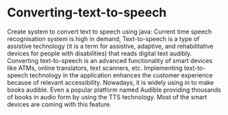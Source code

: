 # Converting-text-to-speech
Create system to convert text to speech using java: Current time speech recognisation system is high in demand, Text-to-speech is a type of assistive technology (it is a term for assistive, adaptive, and rehabilitative devices for people with disabilities) that reads digital text audibly. Converting text-to-speech is an advanced functionality of smart devices like ATMs, online translators, text scanners, etc. Implementing text-to-speech technology in the application enhances the customer experience because of relevant accessibility. Nowadays, it is widely using in to make books audible. Even a popular platform named Audible providing thousands of books in audio form by using the TTS technology. Most of the smart devices are coming with this feature.
